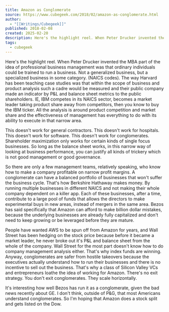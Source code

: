 ```yaml
---
title: Amazon as Conglomerate
source: https://www.cubegeek.com/2018/02/amazon-as-conglomerate.html
author:
  - "[[Writings/Cubegeek]]"
published: 2018-02-08
created: 2025-02-20
description: Here's the highlight reel. When Peter Drucker invented the MBA part of the idea of professional business management was that ordinary individuals could be trained to run a business. Not a generalized business, but a specialized business in some category....
tags:
  - cubegeek
---
```

Here's the highlight reel. When Peter Drucker invented the MBA part of the idea of professional business management was that ordinary individuals could be trained to run a business. Not a generalized business, but a specialized business in some category. (NAICS codes). The way Harvard has been teaching case studies was that within the scope of business and product analysis such a cadre would be measured and their public company made an indicator by P&L and balance sheet metrics to the public shareholders. IE, IBM competes in its NAICS sector, becomes a market leader taking product share away from competitors, then you know to buy the IBM ticker. All the analysis is around product competition and market share and the effectiveness of management has everything to do with its ability to execute in that narrow area.

This doesn't work for general contractors. This doesn't work for hospitals. This doesn't work for software. This doesn't work for conglomerates. Shareholder maximization only works for certain kinds of single focus businesses. So long as the balance sheet works, in this narrow way of looking at business performance, you can justify all kinds of trickery which is not good management or good governance.

So there are only a few management teams, relatively speaking, who know how to make a company profitable on narrow profit margins. A conglomerate can have a balanced portfolio of businesses that won't suffer the business cycle. That's how Berkshire Hathaway makes money. By running multiple businesses in different NAICS and not making their whole company dependent on a killer app. Each of these businesses, after a time, contribute to a large pool of funds that allows the directors to make experimental buys in new areas, instead of mergers in the same area. Bezos has said specifically that Amazon can afford to make billion dollar mistakes, because the underlying businesses are already fully capitalized and don't need to keep growing or be leveraged before they are mature.

People have wanted AWS to be spun off from Amazon for years, and Wall Street has been hedging on the stock price because before it became a market leader, he never broke out it's P&L and balance sheet from the whole of the company. Wall Street for the most part doesn't know how to do company management analysis either. That's why index funds are winning. Anyway, conglomerates are safer from hostile takeovers because the executives actually understand how to run their businesses and there is no incentive to sell out the business. That's why a class of Silicon Valley VCs and entrepreneurs loathe the idea of working for Amazon. There's no exit strategy. You don't exit conglomerates. They scale horizontally.

It's interesting how well Bezos has run it as a conglomerate, given the bad news recently about GE. I don't think, outside of P&G, that most Americans understand conglomerates. So I'm hoping that Amazon does a stock split and gets listed on the Dow.